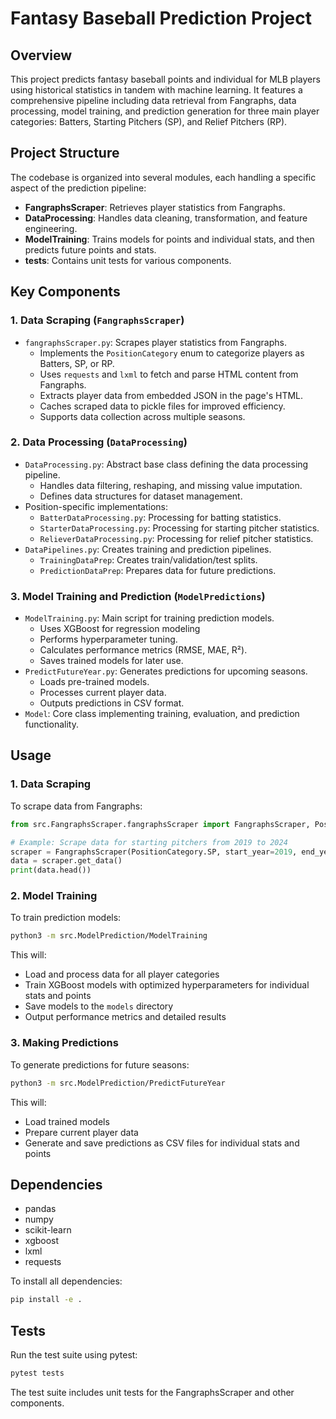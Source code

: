 # Fantasy Baseball Prediction Project

## Overview

This project predicts fantasy baseball points and individual for MLB players using historical statistics in tandem with machine learning. It features a comprehensive pipeline including data retrieval from Fangraphs, data processing, model training, and prediction generation for three main player categories: Batters, Starting Pitchers (SP), and Relief Pitchers (RP).

## Project Structure

The codebase is organized into several modules, each handling a specific aspect of the prediction pipeline:

-   **FangraphsScraper**: Retrieves player statistics from Fangraphs.
-   **DataProcessing**: Handles data cleaning, transformation, and feature engineering.
-   **ModelTraining**: Trains models for points and individual stats, and then predicts future points and stats.
-   **tests**: Contains unit tests for various components.

## Key Components

### 1. Data Scraping (`FangraphsScraper`)

-   `fangraphsScraper.py`: Scrapes player statistics from Fangraphs.
    -   Implements the `PositionCategory` enum to categorize players as Batters, SP, or RP.
    -   Uses `requests` and `lxml` to fetch and parse HTML content from Fangraphs.
    -   Extracts player data from embedded JSON in the page's HTML.
    -   Caches scraped data to pickle files for improved efficiency.
    -   Supports data collection across multiple seasons.

### 2. Data Processing (`DataProcessing`)

-   `DataProcessing.py`: Abstract base class defining the data processing pipeline.
    -   Handles data filtering, reshaping, and missing value imputation.
    -   Defines data structures for dataset management.
-   Position-specific implementations:
    -   `BatterDataProcessing.py`: Processing for batting statistics.
    -   `StarterDataProcessing.py`: Processing for starting pitcher statistics.
    -   `RelieverDataProcessing.py`: Processing for relief pitcher statistics.
-   `DataPipelines.py`: Creates training and prediction pipelines.
    -   `TrainingDataPrep`: Creates train/validation/test splits.
    -   `PredictionDataPrep`: Prepares data for future predictions.

### 3. Model Training and Prediction (`ModelPredictions`)

-   `ModelTraining.py`: Main script for training prediction models.
    -   Uses XGBoost for regression modeling
    -   Performs hyperparameter tuning.
    -   Calculates performance metrics (RMSE, MAE, R²).
    -   Saves trained models for later use.
-   `PredictFutureYear.py`: Generates predictions for upcoming seasons.
    -   Loads pre-trained models.
    -   Processes current player data.
    -   Outputs predictions in CSV format.
-   `Model`: Core class implementing training, evaluation, and prediction functionality.


## Usage

### 1. Data Scraping

To scrape data from Fangraphs:

```python
from src.FangraphsScraper.fangraphsScraper import FangraphsScraper, PositionCategory

# Example: Scrape data for starting pitchers from 2019 to 2024
scraper = FangraphsScraper(PositionCategory.SP, start_year=2019, end_year=2024)
data = scraper.get_data()
print(data.head())
```

### 2. Model Training

To train prediction models:

```bash
python3 -m src.ModelPrediction/ModelTraining
```

This will:
-   Load and process data for all player categories
-   Train XGBoost models with optimized hyperparameters for individual stats and points
-   Save models to the `models` directory
-   Output performance metrics and detailed results

### 3. Making Predictions

To generate predictions for future seasons:

```bash
python3 -m src.ModelPrediction/PredictFutureYear
```

This will:
-   Load trained models
-   Prepare current player data
-   Generate and save predictions as CSV files for individual stats and points

## Dependencies

-   pandas
-   numpy
-   scikit-learn
-   xgboost
-   lxml
-   requests

To install all dependencies:

```bash
pip install -e .
```

## Tests

Run the test suite using pytest:

```bash
pytest tests
```

The test suite includes unit tests for the FangraphsScraper and other components.